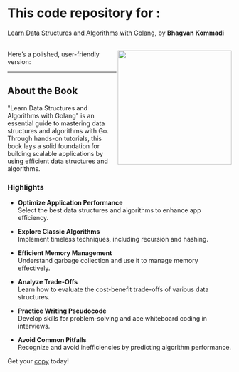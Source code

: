 



# This code repository for :
[Learn Data Structures and Algorithms with Golang](https://www.packtpub.com/application-development/learn-data-structures-and-algorithms-golang?utm_source=github&utm_medium=repository&utm_campaign=9781789618501), by **Bhagvan Kommadi**

<br>
<a> <img src="https://content.packt.com/_/image/original/B11909/cover_image_large.jpg" height="256px" align="right"></a> 
Here’s a polished, user-friendly version:

---

## About the Book

"Learn Data Structures and Algorithms with Golang" is an essential guide to mastering data structures and algorithms with Go. Through hands-on tutorials, this book lays a solid foundation for building scalable applications by using efficient data structures and algorithms.

### Highlights

- **Optimize Application Performance**  
  Select the best data structures and algorithms to enhance app efficiency.

- **Explore Classic Algorithms**  
  Implement timeless techniques, including recursion and hashing.

- **Efficient Memory Management**  
  Understand garbage collection and use it to manage memory effectively.

- **Analyze Trade-Offs**  
  Learn how to evaluate the cost-benefit trade-offs of various data structures.

- **Practice Writing Pseudocode**  
  Develop skills for problem-solving and ace whiteboard coding in interviews.

- **Avoid Common Pitfalls**  
  Recognize and avoid inefficiencies by predicting algorithm performance.


 Get your [copy](https://www.amazon.com/dp/1789618509) today!



